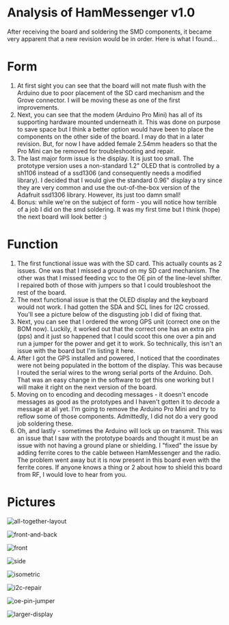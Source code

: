 # Analysis of HamMessenger v1.0 #  

After receiving the board and soldering the SMD components, it became very apparent that a new revision would be in order. Here is what I found...  

# Form #

1. At first sight you can see that the board will not mate flush with the Arduino due to poor placement of the SD card mechanism and the Grove connector. I will be moving these as one of the first improvements.
2. Next, you can see that the modem (Arduino Pro Mini) has all of its supporting hardware mounted underneath it. This was done on purpose to save space but I think a better option would have been to place the components on the other side of the board. I may do that in a later revision. But, for now I have added female 2.54mm headers so that the Pro Mini can be removed for troubleshooting and repair.
3. The last major form issue is the display. It is just too small. The prototype version uses a non-standard 1.2" OLED that is controlled by a sh1106 instead of a ssd1306 (and consequently needs a modified library). I decided that I would give the standard 0.96" display a try since they are very common and use the out-of-the-box version of the Adafruit ssd1306 library. However, its just too damn small!
4. Bonus: while we're on the subject of form - you will notice how terrible of a job I did on the smd soldering. It was my first time but I think (hope) the next board will look better :)

# Function #

1. The first functional issue was with the SD card. This actually counts as 2 issues. One was that I missed a ground on my SD card mechanism. The other was that I missed feeding vcc to the OE pin of the line-level shifter. I repaired both of those with jumpers so that I could troubleshoot the rest of the board.
2. The next functional issue is that the OLED display and the keyboard would not work. I had gotten the SDA and SCL lines for I2C crossed. You'll see a picture below of the disgusting job I did of fixing that.
3. Next, you can see that I ordered the wrong GPS unit (correct one on the BOM now). Luckily, it worked out that the correct one has an extra pin (pps) and it just so happened that I could scoot this one over a pin and run a jumper for the power and get it to work. So technically, this isn't an issue with the board but I'm listing it here.
4. After I got the GPS installed and powered, I noticed that the coordinates were not being populated in the bottom of the display. This was because I routed the serial wires to the wrong serial ports of the Arduino. Doh. That was an easy change in the software to get this one working but I will make it right on the next version of the board.
5. Moving on to encoding and decoding messages - it doesn't encode messages as good as the prototypes and I haven't gotten it to *decode* a message at all yet. I'm going to remove the Arduino Pro Mini and try to reflow some of those components. Admittedly, I did not do a very good job soldering these.
6. Oh, and lastly - sometimes the Arduino will lock up on transmit. This was an issue that I saw with the prototype boards and thought it must be an issue with not having a ground plane or shielding. I "fixed" the issue by adding ferrite cores to the cable between HamMessenger and the radio. The problem went away but it is now present in this board even with the ferrite cores. If anyone knows a thing or 2 about how to shield this board from RF, I would love to hear from you.

# Pictures #

![all-together-layout](/Media/Board-v1/all-together-layout.jpeg)  

![front-and-back](/Media/Board-v1/front-and-back.jpeg)  

![front](/Media/Board-v1/front.jpeg)  

![side](/Media/Board-v1/side.jpeg)  

![isometric](/Media/Board-v1/isometric.jpeg)  

![i2c-repair](/Media/Board-v1/i2c-repair.jpeg)  

![oe-pin-jumper](/Media/Board-v1/oe-pin-jumper.jpeg)  

![larger-display](/Media/Board-v1/larger-display.jpeg)  